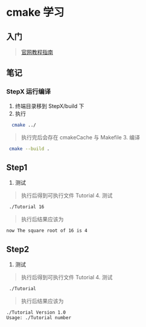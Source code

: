 # cmake 学习

## 入门

> [官网教程指南](https://cmake.org/cmake/help/latest/guide/tutorial/index.html#guide:CMake%20Tutorial)

## 笔记

### StepX 运行编译

1. 终端目录移到 StepX/build 下
2. 执行

```bash
  cmake ../
```

> 执行完后会存在 cmakeCache 与 Makefile 3. 编译

```bash
 cmake --build .
```

## Step1
1. 测试

> 执行后得到可执行文件 Tutorial 4. 测试

```bash
 ./Tutorial 16
```

> 执行后结果应该为 
```
now The square root of 16 is 4
```

## Step2
1. 测试

> 执行后得到可执行文件 Tutorial 4. 测试

```bash
 ./Tutorial 
```

> 执行后结果应该为 
```
./Tutorial Version 1.0
Usage: ./Tutorial number
```
